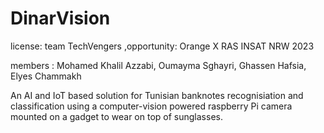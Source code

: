 # DinarVision
license: team TechVengers ,opportunity: Orange X RAS INSAT NRW 2023

members : Mohamed Khalil Azzabi, Oumayma Sghayri, Ghassen Hafsia, Elyes Chammakh

An AI and IoT based solution for Tunisian banknotes recognisiation and classification using a computer-vision powered raspberry Pi camera mounted on a gadget to wear on top of sunglasses. 

